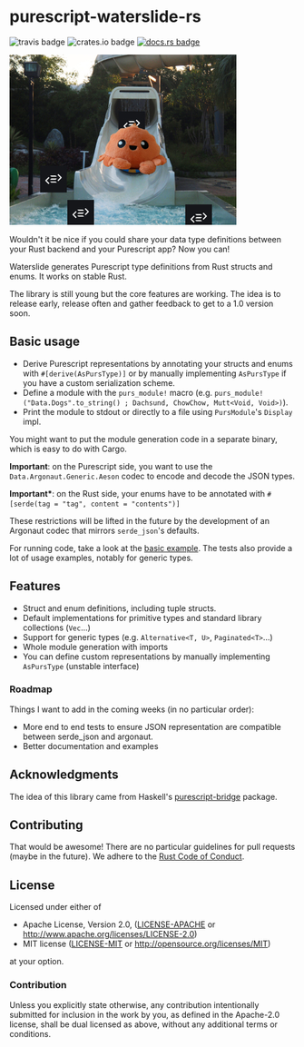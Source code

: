 # purescript-waterslide-rs
![travis badge](https://travis-ci.org/tomhoule/purescript-waterslide-rs.svg?branch=master)
![crates.io badge](https://img.shields.io/crates/v/purescript_waterslide.svg)
[![docs.rs badge](https://docs.rs/purescript_waterslide/badge.svg)](https://docs.rs/purescript_waterslide)

![logo](purescript_waterslide.jpg)

Wouldn't it be nice if you could share your data type definitions between your
Rust backend and your Purescript app? Now you can!

Waterslide generates Purescript type definitions from Rust structs and enums.
It works on stable Rust.

The library is still young but the core features are working. The idea is to
release early, release often and gather feedback to get to a 1.0 version soon.

## Basic usage

- Derive Purescript representations by annotating your structs and enums with
  `#[derive(AsPursType)]` or by manually implementing `AsPursType` if you have
  a custom serialization scheme.
- Define a module with the `purs_module!` macro (e.g.
  `purs_module!("Data.Dogs".to_string() ; Dachsund, ChowChow, Mutt<Void, Void>)`).
- Print the module to stdout or directly to a file using `PursModule`'s
  `Display` impl.

You might want to put the module generation code in a separate binary, which is easy to do with Cargo.

**Important**: on the Purescript side, you want to use the
`Data.Argonaut.Generic.Aeson` codec to encode and decode the JSON types.

**Important\***: on the Rust side, your enums have to be annotated with
`#[serde(tag = "tag", content = "contents")]`

These restrictions will be lifted in the future by the development of an
Argonaut codec that mirrors `serde_json`'s defaults.

For running code, take a look at the [basic example](examples/basic). The tests
also provide a lot of usage examples, notably for generic types.

## Features

- Struct and enum definitions, including tuple structs.
- Default implementations for primitive types and standard library collections (`Vec`...)
- Support for generic types (e.g. `Alternative<T, U>`, `Paginated<T>`...)
- Whole module generation with imports
- You can define custom representations by manually implementing `AsPursType` (unstable interface)

### Roadmap

Things I want to add in the coming weeks (in no particular order):

- More end to end tests to ensure JSON representation are compatible between
  serde_json and argonaut.
- Better documentation and examples

## Acknowledgments

The idea of this library came from Haskell's
[purescript-bridge](https://github.com/eskimor/purescript-bridge) package.

## Contributing

That would be awesome! There are no particular guidelines for pull requests
(maybe in the future). We adhere to the [Rust Code of
Conduct](https://www.rust-lang.org/en-US/conduct.html).

## License

Licensed under either of

* Apache License, Version 2.0, ([LICENSE-APACHE](LICENSE-APACHE) or
        http://www.apache.org/licenses/LICENSE-2.0)
* MIT license ([LICENSE-MIT](LICENSE-MIT) or
        http://opensource.org/licenses/MIT)

at your option.

### Contribution

Unless you explicitly state otherwise, any contribution intentionally submitted
for inclusion in the work by you, as defined in the Apache-2.0 license, shall be
dual licensed as above, without any additional terms or conditions.
